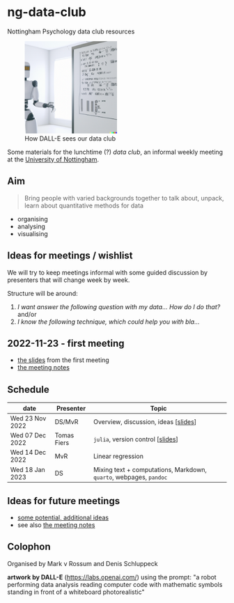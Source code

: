 # ng-data-club

Nottingham Psychology data club resources

<figure>

<img src="images/dall-e-image.png" width="50%"/>
<br>
<caption>How DALL-E sees our data club</caption>
</figure>

Some materials for the lunchtime (?) *data club*, an informal weekly meeting at the [University of Nottingham](https://www.nottingham.ac.uk/psychology/).

## Aim

>Bring people with varied backgrounds together to talk about, unpack, learn about quantitative methods for data

- organising
- analysing
- visualising

## Ideas for meetings / wishlist

We will try to keep meetings informal with some guided discussion by presenters that will change week by week.

Structure will be around:

1. *I want answer the following question with my data... How do I do that?* and/or
2. *I know the following technique, which could help you with bla...*

## 2022-11-23 - first meeting

- [the slides](./2022-11-23-first-meeting.html) from the first meeting
- [the meeting notes](./2022-11-23-meeting-notes.md) 


## Schedule

| date            | Presenter   | Topic                                                                              |
| --------------- | ----------- | ---------------------------------------------------------------------------------- |
| Wed 23 Nov 2022 | DS/MvR      | Overview, discussion, ideas [[slides](./2022-11-23-first-meeting.html)]            |
| Wed 07 Dec 2022 | Tomas Fiers | `julia`, version control [[slides][julia-slides]]                                  |
| Wed 14 Dec 2022 | MvR         | Linear regression                                                                  |
| Wed 18 Jan 2023 | DS          | Mixing text  + computations,  Markdown, `quarto`, webpages, `pandoc`               |

[julia-slides]: https://raw.githubusercontent.com/schluppeck/ng-data-club/main/presentations/2022-12-07-Julia-for-research.pdf


## Ideas for future meetings

- [some potential, additional ideas](./wishlist.md)
- see also [the meeting notes](./2022-11-23-meeting-notes.md) 

## Colophon

Organised by Mark v Rossum and Denis Schluppeck

**artwork by DALL-E** (https://labs.openai.com/) using the prompt: "a robot performing data analysis reading computer code with mathematic symbols standing in front of a whiteboard photorealistic"

